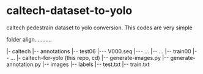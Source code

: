 # caltech-dataset-to-yolo
caltech pedestrain dataset to yolo conversion. This codes are very simple 


folder align...........



|- caltech
|-- annotations
|-- test06
|--- V000.seq
|--- ...
|-- ...
|-- train00
|-- ...
|- caltech-for-yolo (this repo, cd)
|-- generate-images.py
|-- generate-annotation.py
|-- images
|-- labels
|-- test.txt
|-- train.txt
